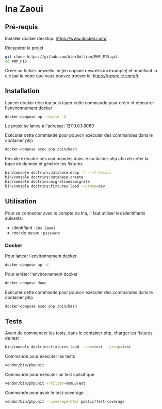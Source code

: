 # Ina Zaoui

## Pré-requis

Installer docker desktop: https://www.docker.com/

Récupérer le projet

```bash
git clone https://github.com/AlexGollion/PHP_P15.git
cd PHP_P15
```

Créer un fichier newrelic.ini (en copiant newrelic.ini.example) et modifiant la clé par la votre que vous pouvez trouver ici https://newrelic.com/fr

## Installation

Lancer docker desktop puis taper cette commande pour créer et démarrer l'environnement docker

```bash
docker-compose up --build -d
```

Le projet se lance à l'adresse: 127.0.0.1:8080

Exécuter cette commande pour pouvoir exécuter des commandes dans le container php

```bash
docker-compose exec php /bin/bash
```

Ensuite exécuter ces commandes dans le container php afin de créer la base de donnée et générer les fixtures

```bash
bin/console doctrine:database:drop -f --if-exists
bin/console doctrine:database:create
bin/console doctrine:migrations:migrate
bin/console doctrine:fixtures:load --group=dev
```

## Utilisation

Pour se connecter avec le compte de Ina, il faut utiliser les identifiants suivants:

- identifiant : `Ina Zaoui`
- mot de passe : `password`

### Docker

Pour lancer l'environnement docker

```bash
docker-compose up -d
```

Pour arrêter l'environnement docker

```bash
docker-compose down
```

Exécuter cette commande pour pouvoir exécuter des commandes dans le container php

```bash
docker-compose exec php /bin/bash
```

## Tests

Avant de commencer les tests, dans le container php, charger les fixtures de test

```bash
bin/console doctrine:fixtures:load --env=test --group=test
```

Commande pour exécuter les tests

```bash
vendor/bin/phpunit
```

Commande pour exécuter un test spécifique

```bash
vendor/bin/phpunit --filter=nomDuTest
```

Commande pour avoir le test-coverage

```bash
vendor/bin/phpunit --coverage-html public/test-coverage
```
